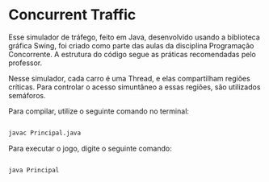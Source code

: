 # Concurrent Traffic

Esse simulador de tráfego, feito em Java, desenvolvido usando a biblioteca gráfica Swing, foi criado como parte das aulas da disciplina Programação Concorrente. A estrutura do código segue as práticas recomendadas pelo professor.

Nesse simulador, cada carro é uma Thread, e elas compartilham regiões críticas. Para controlar o acesso simuntâneo a essas regiões, são utilizados semáforos.

Para compilar, utilize o seguinte comando no terminal:

```bash

javac Principal.java
```

Para executar o jogo, digite o seguinte comando:

```bash

java Principal
```

